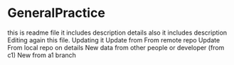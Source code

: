 # GeneralPractice
this is readme file
it includes description details also
it includes description
Editing again this file. Updating it
Update from From remote repo
Update From local repo on details
New data from other people or developer (from c1)
New from a1 branch
